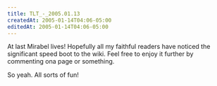 ```yaml
---
title: TLT_-_2005.01.13
createdAt: 2005-01-14T04:06-05:00
editedAt: 2005-01-14T04:06-05:00
---
```


At last Mirabel lives! Hopefully all my faithful readers have noticed the significant speed boot to the wiki. Feel free to enjoy it further by commenting ona page or something.

So yeah. All sorts of fun!

